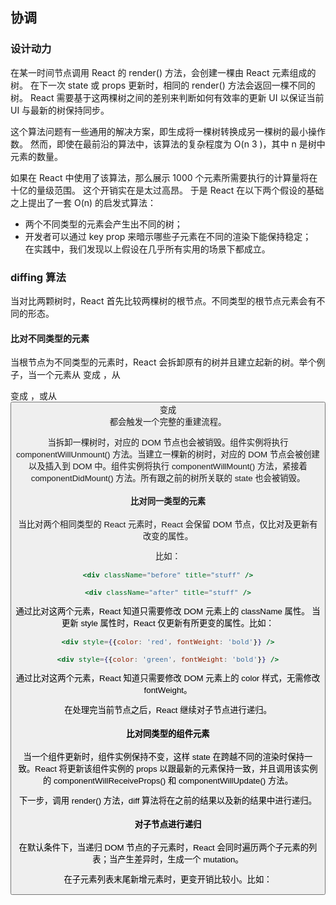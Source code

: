 ## 协调

### 设计动力
在某一时间节点调用 React 的 render() 方法，会创建一棵由 React 元素组成的树。
在下一次 state 或 props 更新时，相同的 render() 方法会返回一棵不同的树。
React 需要基于这两棵树之间的差别来判断如何有效率的更新 UI 以保证当前 UI 与最新的树保持同步。

这个算法问题有一些通用的解决方案，即生成将一棵树转换成另一棵树的最小操作数。 
然而，即使在最前沿的算法中，该算法的复杂程度为 O(n 3 )，其中 n 是树中元素的数量。

如果在 React 中使用了该算法，那么展示 1000 个元素所需要执行的计算量将在十亿的量级范围。
这个开销实在是太过高昂。
于是 React 在以下两个假设的基础之上提出了一套 O(n) 的启发式算法：

- 两个不同类型的元素会产生出不同的树；
- 开发者可以通过 key prop 来暗示哪些子元素在不同的渲染下能保持稳定；                            
在实践中，我们发现以上假设在几乎所有实用的场景下都成立。


### diffing 算法
当对比两颗树时，React 首先比较两棵树的根节点。不同类型的根节点元素会有不同的形态。

#### 比对不同类型的元素
当根节点为不同类型的元素时，React 会拆卸原有的树并且建立起新的树。举个例子，当一个元素从 <a> 变成 <img>，从 <Article> 变成 <Comment>，或从 <Button> 变成 <div> 都会触发一个完整的重建流程。

当拆卸一棵树时，对应的 DOM 节点也会被销毁。组件实例将执行 componentWillUnmount() 方法。当建立一棵新的树时，对应的 DOM 节点会被创建以及插入到 DOM 中。组件实例将执行 componentWillMount() 方法，紧接着 componentDidMount() 方法。所有跟之前的树所关联的 state 也会被销毁。

#### 比对同一类型的元素
当比对两个相同类型的 React 元素时，React 会保留 DOM 节点，仅比对及更新有改变的属性。

比如：
```jsx harmony
<div className="before" title="stuff" />

<div className="after" title="stuff" />
```
通过比对这两个元素，React 知道只需要修改 DOM 元素上的 className 属性。
当更新 style 属性时，React 仅更新有所更变的属性。比如：

```jsx harmony
<div style={{color: 'red', fontWeight: 'bold'}} />

<div style={{color: 'green', fontWeight: 'bold'}} />
```
通过比对这两个元素，React 知道只需要修改 DOM 元素上的 color 样式，无需修改 fontWeight。

在处理完当前节点之后，React 继续对子节点进行递归。

#### 比对同类型的组件元素
当一个组件更新时，组件实例保持不变，这样 state 在跨越不同的渲染时保持一致。React 将更新该组件实例的 props 以跟最新的元素保持一致，并且调用该实例的 componentWillReceiveProps() 和 componentWillUpdate() 方法。

下一步，调用 render() 方法，diff 算法将在之前的结果以及新的结果中进行递归。

#### 对子节点进行递归
在默认条件下，当递归 DOM 节点的子元素时，React 会同时遍历两个子元素的列表；当产生差异时，生成一个 mutation。

在子元素列表末尾新增元素时，更变开销比较小。比如：

